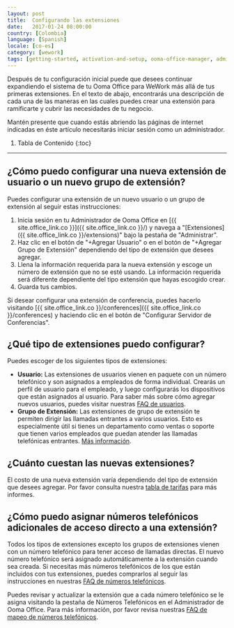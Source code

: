 ```yaml
---
layout: post
title:  Configurando las extensiones
date:   2017-01-24 08:00:00
country: [Colombia]
language: [Spanish]
locale: [co-es]
category: [wework]
tags: [getting-started, activation-and-setup, ooma-office-manager, admin-features, user-management, wework]
---
```


Después de tu configuración inicial puede que desees continuar expandiendo el sistema de tu Ooma Office para WeWork más allá de tus primeras extensiones. En el texto de abajo, encontrarás una descripción de cada una de las maneras en las cuales puedes crear una extensión para ramificarte y cubrir las necesidades de tu negocio. 

Mantén presente que cuando estás abriendo las páginas de internet indicadas en éste artículo necesitarás iniciar sesión como un administrador.

1. Tabla de Contenido
{:toc}
* * *

## ¿Cómo puedo configurar una nueva extensión de usuario o un nuevo grupo de extensión?

Puedes configurar una extensión de un nuevo usuario o un grupo de extensión al seguir estas instrucciones:

1. Inicia sesión en tu Administrador de Ooma Office en [{{ site.office_link.co }}]({{ site.office_link.co }}/) y navega a "[Extensiones]({{ site.office_link.co }}/extensions)" bajo la pestaña de "Administrar".
2. Haz clic en el botón de "+Agregar Usuario" o en el botón de "+Agregar Grupo de Extensión" dependiendo del tipo de extensión que desees agregar. 
3. Llena la información requerida para la nueva extensión y escoge un número de extensión que no se esté usando. La información requerida será diferente dependiente del tipo extensión que hayas escogido crear.
4. Guarda tus cambios.

Si desear configurar una extensión de conferencia, puedes hacerlo visitando [{{ site.office_link.co }}/conferences]({{ site.office_link.co }}/conferences) y haciendo clic en el botón de "Configurar Servidor de Conferencias".

## ¿Qué tipo de extensiones puedo configurar?

Puedes escoger de los siguientes tipos de extensiones:

* **Usuario:** Las extensiones de usuarios vienen en paquete con un número telefónico y son asignados a empleados de forma individual. Crearás un perfil de usuario para el empleado, y luego configurarás los dispositivos que están asignados al usuario. Para saber más sobre cómo agregar nuevos usuarios, puedes visitar nuestras [FAQ de usuarios](/co/es/adding-a-new-user).
* **Grupo de Extensión:** Las extensiones de grupo de extensión te permiten dirigir las llamadas entrantes a varios usuarios. Esto es especialmente útil si tienes un departamento como ventas o soporte que tienen varios empleados que puedan atender las llamadas telefónicas entrantes. [Más información](/co/es/ring-groups).

## ¿Cuánto cuestan las nuevas extensiones?

El costo de una nueva extensión varía dependiendo del tipo de extensión que desees agregar. Por favor consulta nuestra [tabla de tarifas](/co/es/ooma-office-pricing-chart) para más informes.

## ¿Cómo puedo asignar números telefónicos adicionales de acceso directo a una extensión?

Todos los tipos de extensiones excepto los grupos de extensiones vienen con un número telefónico para tener acceso de llamadas directas. El nuevo número telefónico será asignado automáticamente a la extensión cuando sea creada. Si necesitas más números telefónicos de los que están incluidos con tus extensiones, puedes comprarlos al seguir las instrucciones en nuestras [FAQ de números telefónicos](/co/es/adding-additional-phone-numbers).

Puedes revisar y actualizar la extensión que a cada número telefónico se le asigna visitando la pestaña de Números Telefónicos en el Administrador de Ooma Office. Para más información, por favor revisa nuestras [FAQ de mapeo de números telefónicos](/co/es/mapping-phone-numbers).
